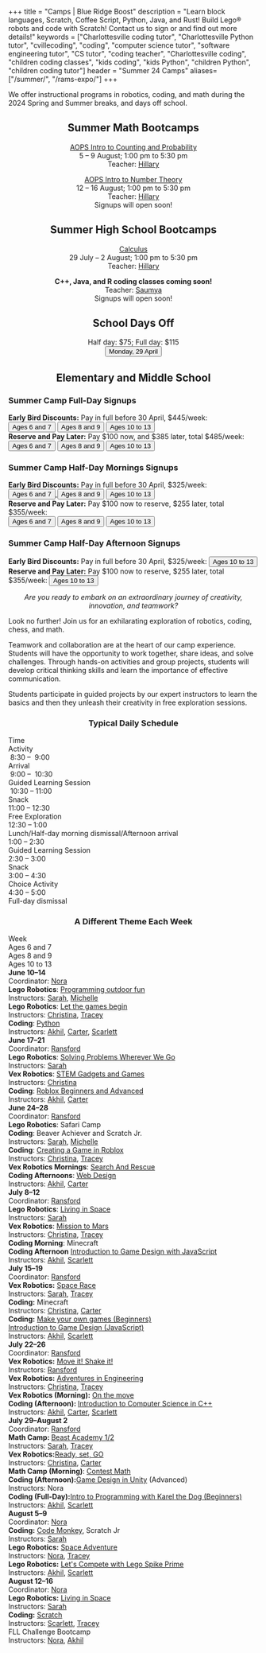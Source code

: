 +++
title = "Camps | Blue Ridge Boost"
description = "Learn block languages, Scratch, Coffee Script, Python, Java, and Rust! Build Lego&reg; robots and code with Scratch! Contact us to sign or and find out more details!"
keywords = ["Charlottesville coding tutor", "Charlottesville Python tutor", "cvillecoding", "coding", "computer science tutor", "software engineering tutor", "CS tutor", "coding teacher", "Charlottesville coding", "children coding classes", "kids coding", "kids Python", "children Python", "children coding tutor"]
header = "Summer 24 Camps"
aliases=["/summer/", "/rams-expo/"]
+++

<div class="container">
    <div class="row  justify-content-center">
        <div class="col">
            <div class="vstack gap-3 px-2 pb-2 text-center">  
                <div class="lightnote">
                    We offer instructional programs in robotics, coding, and math during the 2024 Spring and Summer breaks, and days off school.
                </div>
            </div>
        </div>
    </div>
    <div class="row  justify-content-center">
        <div class="col"><center>
            <h2>Summer Math Bootcamps</h2>
            <a href="">AOPS Intro to Counting and Probability</a><br>
            5 &ndash; 9 August; 1:00 pm to 5:30 pm</br> 
            Teacher: <a href="/instructor#hillary">Hillary</a><br>
            <!-- <div class="buttons"><a href="https://spring-break-24.cheddarup.com"><button class="button-8s" role="button">Sign Up</button></a></div> -->
            <p></p>
            <a href="https://artofproblemsolving.com/store/book/intro-number-theory">AOPS Intro to Number Theory</a><br>
            12 &ndash; 16 August; 1:00 pm to 5:30 pm</br> 
            Teacher: <a href="/instructor#hillary">Hillary</a><br>
            Signups will open soon!
            </center>
        </div>
        <div class="col"><center>
            <h2>Summer High School Bootcamps</h2>
            <a href="">Calculus</a><br>
            29 July &ndash; 2 August; 1:00 pm to 5:30 pm</br> 
            Teacher: <a href="/instructor#hillary">Hillary</a><br>
            <p></p>
            <!-- <div class="buttons"><a href="https://spring-break-24.cheddarup.com"><button class="button-8s" role="button">Sign Up</button></a></div> -->
            <b>C++, Java, and R coding classes coming soon!</b><br> 
            Teacher: <a href="/instructor#saumya">Saumya</a><br>
            Signups will open soon!
            </center>
        </div>
        <div class="col"><center>
            <h2>School Days Off</h2>
            Half&nbsp;day: $75; Full&nbsp;day: $115<br> 
            <a href="https://April-29-2024.cheddarup.com"><button class="button-8s" role="button">Monday, 29 April</button></a></center>
        </div>
    </div>
    <div class="row  justify-content-center">
        <div class="col">
            <p></p>
            <h2><center>Elementary and Middle School</center></h2>
        </div>
    </div>
    <div class="row  justify-content-center">
        <div class="col">
            <p></p>
            <p>
            <h3>Summer Camp Full-Day Signups</h3> 
            <b>Early Bird Discounts:</b> Pay in full before 30 April, $445/week:</b>
            <div class="buttons"> 
                <a href="https://summer-24-ages-6-to-7-full-day.cheddarup.com"><button class="button-8s" role="button">Ages 6 and 7</button></a>
                <a href="https://summer-24-ages-8-to-10-full-day.cheddarup.com"><button class="button-8s" role="button">Ages 8 and 9</button></a>
                <a href="https://summer-24-ages-10-to-13-full-day.cheddarup.com"><button class="button-8s" role="button">Ages 10 to 13</button></a><br>
            </div>
            <b>Reserve and Pay Later:</b> Pay $100 now, and $385 later, total $485/week:</b>
            <div class="buttons">
                <a href="https://summer-24-ages-6-and-7-full-day-deposit.cheddarup.com"><button class="button-8s" role="button">Ages 6 and 7</button></a>  <a href="https://summer-24-ages-8-and-9-full-day-deposit.cheddarup.com"><button class="button-8s" role="button">Ages 8 and 9</button></a> <a href="https://summer-24-ages-10-to-13-full-day-deposit.cheddarup.com"><button class="button-8s" role="button">Ages 10 to 13</button></a><br>
            </div>
            <p align="center">            </p>
            <h3>Summer Camp Half-Day Mornings Signups</h3>
            <B>Early Bird Discounts:</b> Pay in full before 30 April, $325/week:
            <div class="buttons"> 
                <a href="https://summer-24-ages-6-and-7-half-day.cheddarup.com"><button class="button-8s" role="button">Ages 6 and 7</button>
                <a href="https://summer-24-ages-8-to-10-half-day.cheddarup.com"><button class="button-8s" role="button">Ages 8 and 9</button></a> <a href="https://summer-24-ages-10-to-13-half-day.cheddarup.com"><button class="button-8s" role="button">Ages 10 to 13</button></a>
            </div>
            <b>Reserve and Pay Later:</b> Pay $100 now to reserve, $255 later, total $355/week:
            <div class="buttons"> 
                <a href="https://summer-24-ages-6-and-7-half-day-deposit.cheddarup.com"><button class="button-8s" role="button">Ages 6 and 7</button></a>
                <a href="https://summer-24-ages-8-and-9-half-day-deposit.cheddarup.com"><button class="button-8s" role="button">Ages 8 and 9</button></a>
                <a href="https://summer-24-ages-10-to-13-half-day-deposit.cheddarup.com"><button class="button-8s" role="button">Ages 10 to 13</button></a>
            </div>
            <p align="center"></p>
            <h3>Summer Camp Half-Day Afternoon Signups</h3>
            <B>Early Bird Discounts:</b> Pay in full before 30 April, $325/week:
            <a href="https://ages-10-to-13-half-day-afternoon.cheddarup.com"><button class="button-8s" role="button">Ages 10 to 13</button></a>
            <br>
            <b>Reserve and Pay Later:</b> Pay $100 now to reserve, $255 later, total $355/week:
            <a href="https://ages-10-to-13-half-day-afternoon-deposit.cheddarup.com"><button class="button-8s" role="button">Ages 10 to 13</button></a>
        </div>
    </div>
    <div class="row">
        <div class="col">
            <p align="center"><em>Are you ready to embark on an extraordinary journey of creativity, innovation, and teamwork?</em> </p>
        </div>
    </div>
    <div class="row pb-1">
        <div class="col-5">
            <p></p>
            <p>Look no further! Join us for an exhilarating exploration of robotics, coding, chess, and math. </p>
            <p>Teamwork and collaboration are at the heart of our camp experience. Students will have the opportunity to work together, share ideas, and solve challenges. Through hands-on activities and group projects, students will develop critical thinking skills and learn the importance of effective communication.</p>
            <p>Students participate in guided projects by our expert instructors to learn the basics and then they unleash their creativity in free exploration sessions.</p>
        </div>
        <div class="col-7">
            <div class="container p-0 m-0 b-0">
                <h3 align="center">Typical Daily Schedule</h3>
                <div class="row py-1 table-header">
                    <div class="col-5 text-center">Time</div>	
                    <div class="col-7">Activity</div>
                </div>
                <div class="row py-1">
                    <div class="col-5 text-center">&nbsp;8:30 &ndash; &nbsp;9:00</div>
                    <div class="col-7">Arrival</div>
                </div>
                <div class="row py-1 table-dark-row">
                    <div class="col-5 text-center">&nbsp;9:00 &ndash; &nbsp;10:30	</div>
                    <div class="col-7 ">Guided Learning Session</div>
                </div>
                <div class="row py-1">
                    <div class="col-5 text-center">&nbsp;10:30 &ndash; 11:00 </div>
                    <div class="col-7">Snack</div>
                </div>
                <div class="row py-1 table-dark-row">
                    <div class="col-5 text-center">11:00 &ndash; 12:30</div>	
                    <div class="col-7">Free Exploration</div>
                </div>
                <div class="row py-1">
                    <div class="col-5 text-center">12:30 &ndash; 1:00</div>
                    <div class="col-7">Lunch/Half-day morning dismissal/Afternoon arrival</div>
                </div>
                <div class="row py-1 table-dark-row">
                    <div class="col-5 text-center">1:00 &ndash; 2:30</div>	
                    <div class="col-7">Guided Learning Session</div>
                </div>
                <div class="row py-1">
                    <div class="col-5 text-center">2:30 &ndash; 3:00</div>	
                    <div class="col-7">Snack</div>
                </div>
                <div class="row py-1 table-dark-row">
                    <div class="col-5 text-center">3:00  &ndash;  4:30	</div>
                    <div class="col-7">Choice Activity</div>
                </div>
                <div class="row py-1">
                    <div class="col-5 text-center">4:30  &ndash;  5:00	</div>
                    <div class="col-7">Full-day dismissal</div>
                </div>
            </div>
        </div> 
    </div>
    <div class="row pb-1">
        <div class="col">
        <p></p>
        <h3 align="center">A Different Theme Each Week</h3>
            <div class="container">
                <div class="row table-header">
                    <div class="col-2">Week</div>
                    <div class="col-3">Ages 6 and 7</div>
                    <div class="col-3">Ages 8 and 9</div>
                    <div class="col-3">Ages 10 to 13</div>
                </div>
                <div class="row">
                    <div class="col-2"><b>June 10&ndash;14</b><br>
                    Coordinator: <a href="/instructor#nora">Nora</a></div>
                    <div class="col-3"><b>Lego Robotics</b>: <a href="/camp/ages-6-7/lego-spike-essential-intro/">Programming outdoor fun</a><br>
                    Instructors: <a href="/instructor#sarah">Sarah</a>, <a href="/instructor#michelle">Michelle</a></div>
                    <div class="col-3"><b>Lego Robotics</b>: <a href="/camp/ages-8-9/lego-spike-prime-intro/">Let the games begin</a><br>
                    Instructors: <a href="/instructor#christina">Christina</a>, <a href="/instructor#tracey">Tracey</a></div>
                    <div class="col-3"><b>Coding</b>:  <a href="/camp/ages-10-13/python-middle-school/">Python</a><br>
                    Instructors: <a href="/instructor#akhil">Akhil</a>, <a href="/instructor#carter">Carter</a>, <a href="/instructor#scarlett">Scarlett</a> </div>
                </div>
                <div class="row table-dark-row">
                    <div class="col-2"><b>June 17&ndash;21</b>
                    <br>Coordinator: <a href="/instructor#ransford">Ransford</a></div>
                    <div class="col-3"><b>Lego Robotics</b>: <a href="https://assets.education.lego.com/v3/assets/blt293eea581807678a/bltc8cccdb56e3428c7/6254110e0609f351d03086f7/SPIKE_Essential_Solving_Problems_Wherever_We_Go_Advanced_Camp.pdf?locale=en-us">Solving Problems Wherever We Go</a><br>
                    Instructors: <a href="/instructor#sarah">Sarah</a></div>
                    <div class="col-3"><b>Vex Robotics</b>: <a href="https://camps.vex.com/run-a-camp/stem-gadgets-and-games-camp">STEM Gadgets and Games</a><br>
                    Instructors: <a href="/instructor#christina">Christina</a></div>
                    <div class="col-3"><b>Coding</b>: </b> <a href="/camp/ages-10-13/roblox-beginners/">Roblox Beginners and Advanced</a><br>
                    Instructors: <a href="/instructor#akhil">Akhil</a>, <a href="/instructor#carter">Carter</a></div>
                </div>
                <div class="row">
                    <div class="col-2"><b>June 24&ndash;28</b><br>Coordinator: <a href="/instructor#ransford">Ransford</a></div>
                    <div class="col-3"><b>Lego Robotics</b>: Safari Camp<br>
                    <b>Coding</b>: Beaver Achiever and Scratch Jr.<br>
                    Instructors: <a href="/instructor#sarah">Sarah</a>, <a href="/instructor#michelle">Michelle</a></div>
                    <div class="col-3"><b>Coding</b>: <a href="https://codehs.com/uploads/d91cf67dc0a1f13a216dedb7362ab4a5">Creating a Game in Roblox</a><br>
                    Instructors: <a href="/instructor#christina">Christina</a>, <a href="/instructor#tracey">Tracey</a></div>
                    <div class="col-3"><b>Vex Robotics Mornings</b>: <a href="https://camps.vex.com/run-a-camp/search-and-rescue-camp">Search And Rescue</a><br> 
                    <b>Coding Afternoons</b>: <a href="https://codehs.com/uploads/d0e419afa5dcd7390aaa6aba70bb3e23">Web Design</a> <br>
                    Instructors: <a href="/instructor#akhil">Akhil</a>, <a href="/instructor#carter">Carter</a></div>
                    </div>
                </div>
                <div class="row table-dark-row">
                    <div class="col-2"><b>July 8&ndash;12</b><br>Coordinator: <a href="/instructor#ransford">Ransford</a></div>
                    <div class="col-3"><b>Lego Robotics</b>: <a href="https://assets.education.lego.com/v3/assets/blt293eea581807678a/blt1950fff047eafcaa/5f84018bed5ccb12e433c501/pdf-wedo_living-in-space_adv.pdf?locale=en-us">Living in Space</a><br>
                    Instructors: <a href="/instructor#sarah">Sarah</a></div>
                    <div class="col-3"><b>Vex Robotics</b>: <a href="https://camps.vex.com/run-a-camp/mission-to-mars">Mission to Mars</a><br>
                    Instructors: <a href="/instructor#christina">Christina</a>, <a href="/instructor#tracey">Tracey</a></div>
                    <div class="col-3"><b>Coding Morning</b>: Minecraft<br> 
                    <b>Coding Afternoon</b> <a href="https://codehs.com/uploads/8dba2cd1be481145472397cda6ffcde8">Introduction to Game Design with JavaScript</a> <br>
                    Instructors: <a href="/instructor#akhil">Akhil</a>, <a href="/instructor#scarlett">Scarlett</a></div>
                </div>
                <div class="row">
                    <div class="col-2"><b>July 15&ndash;19</b><br>Coordinator: <a href="/instructor#ransford">Ransford</a></div>
                    <div class="col-3"><b>Vex Robotics:</b> <a href="https://camps.vex.com/run-a-camp/123-space-race-camp">Space Race</a><br>
                    Instructors: <a href="/instructor#sarah">Sarah</a>, <a href="/instructor#tracey">Tracey</a></div>
                    <div class="col-3"><b>Coding:</b> Minecraft<br>
                    Instructors: <a href="/instructor#christina">Christina</a>, <a href="/instructor#carter">Carter</a></div>
                    <div class="col-3"><b>Coding:</b> <a href="https://www.codemonkey.com/courses/game-builder">Make your own games (Beginners)</a><br>
                    <a href="https://codehs.com/uploads/8dba2cd1be481145472397cda6ffcde8">Introduction to Game Design (JavaScript)</a><br>
                    Instructors: <a href="/instructor#akhil">Akhil</a>, <a href="/instructor#scarlett">Scarlett</a></div>
                </div>
                <div class="row table-dark-row">
                    <div class="col-2"><b>July 22&ndash;26</b><br>Coordinator: <a href="/instructor#ransford">Ransford</a></div>
                    <div class="col-3"><b>Vex Robotics:</b> <a href="https://camps.vex.com/run-a-camp/123-move-it-shake-it-camp">Move it! Shake it!</a><br>
                    Instructors: <a href="/instructor#ransford">Ransford</a></div>
                    <div class="col-3"><b>Vex Robotics:</b> <a href="https://camps.vex.com/run-a-camp/adventures-in-engineering-camp">Adventures in Engineering</a><br>
                    Instructors: <a href="/instructor#christina">Christina</a>, <a href="/instructor#tracey">Tracey</a></div>
                    <div class="col-3"><b>Vex Robotics (Morning):</b> <a href="https://camps.vex.com/run-a-camp/on-the-move-camp">On the move</a><br>
                    <b>Coding (Afternoon): </b> <a href="https://codehs.com/uploads/700ed8146df634c2d1d05e5d621cc4b6">Introduction to Computer Science in C++</a><br>
                    Instructors: <a href="/instructor#akhil">Akhil</a>, <a href="/instructor#carter">Carter</a>, <a href="/instructor#scarlett">Scarlett</a></div>
                </div>
                <div class="row">
                    <div class="col-2"><b>July 29&ndash;August 2</b><br>Coordinator: <a href="/instructor#ransford">Ransford</a></div>
                    <div class="col-3"><b>Math Camp: </b> <a href="https://beastacademy.com/">Beast Academy 1/2</a>
                    <br>Instructors: <a href="/instructor#sarah">Sarah</a>, <a href="/instructor#tracey">Tracey</a>
                    </div>
                    <div class="col-3"><b>Vex Robotics:</b><a href="https://camps.vex.com/run-a-camp/ready-set-go-camp ">Ready, set, GO</a><br>
                    Instructors: <a href="/instructor#christina">Christina</a>, <a href="/instructor#carter">Carter</a></div>
                    <div class="col-3"><b>Math Camp (Morning)</b>: <a href="https://artofproblemsolving.com/store/book/aops-vol1">Contest Math</a><br>
                    <b>Coding (Afternoon):</b><a href="https://codehs.com/uploads/f2d9dbb4255ffeef85ca15b66c0a7fb6">Game Design in Unity</a> (Advanced)<br>
                    Instructors: Nora<br>
                    <b>Coding (Full-Day):</b><a href="https://codehs.com/uploads/6e072b1e99eee8faaf2144b0dfbc7574">Intro to Programming with Karel the Dog (Beginners)</a><br>
                    Instructors:  <a href="/instructor#akhil">Akhil</a>, <a href="/instructor#scarlett">Scarlett</a></div>
                </div>
                <div class="row table-dark-row">
                    <div class="col-2"><b>August 5&ndash;9</b><br>
                    Coordinator: <a href="/instructor#nora">Nora</a></div>
                    <div class="col-3"><b>Coding:</b> <a href="/class/coding/kindergarten">Code Monkey</a>, Scratch Jr
                    <br>Instructors: <a href="/instructor#sarah">Sarah</a></div>
                    <div class="col-3"><b>Lego Robotics:</b> <a href="https://www.fllcasts.com/courses/226-robotics-with-lego-spike-prime-level-a1">Space Adventure</a><br>
                    Instructors: <a href="/instructor#nora">Nora</a>, <a href="/instructor#tracey">Tracey</a></div>
                    <div class="col-3"><b>Lego Robotics:</b> <a href="https://assets.education.lego.com/v3/assets/blt293eea581807678a/blt06538c349bfd32f1/637348fca32209106e8b1352/SPIKE_Prime_Lets_Compete_Adv_2022.pdf?locale=en-us">Let's Compete with Lego Spike Prime</a><br>
                    Instructors: <a href="/instructor#akhil">Akhil</a>, <a href="/instructor#scarlett">Scarlett</a></div>
                </div>
                <div class="row">
                    <div class="col-2"><b>August 12&ndash;16</b>
                    <br>Coordinator: <a href="/instructor#nora">Nora</a></div>
                    <div class="col-3"><b>Lego Robotics:</b> <a href="https://assets.education.lego.com/v3/assets/blt293eea581807678a/blt1950fff047eafcaa/5f84018bed5ccb12e433c501/pdf-wedo_living-in-space_adv.pdf?locale=en-us">Living in Space</a>
                    <br>Instructors: <a href="/instructor#sarah">Sarah</a></div>
                    <div class="col-3"><b>Coding:</b> <a href="/class/coding/scratch">Scratch</a><br>
                    Instructors: <a href="/instructor#scarlett">Scarlett</a>, <a href="/instructor#tracey">Tracey</a></div>
                    <div class="col-3">FLL Challenge Bootcamp<br>
                    Instructors: <a href="/instructor#nora">Nora</a>, <a href="/instructor#akhil">Akhil</a></div>
                </div>
            </div>
        </div>
    </div>
</div>

